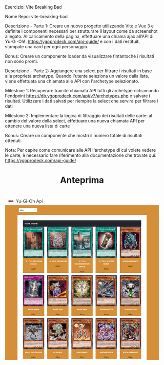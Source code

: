 Esercizio: Vite Breaking Bad

Nome Repo: vite-breaking-bad

Descrizione - Parte 1:
Creare un nuovo progetto utilizzando Vite e Vue 3 e definite i componenti necessari per strutturare il layout come da screenshot allegato.
Al caricamento della pagina, effettuare una chiama ajax all'API di Yu-Gi-Oh!:
https://ygoprodeck.com/api-guide/
e con i dati restituiti, stampate una card per ogni personaggio.

Bonus:
Creare un componente loader da visualizzare fintantoché i risultati non sono pronti.

Descrizione - Parte 2:
Aggiungere una select per filtrare i risultati in base alla proprietà archetype.
Quando l'utente seleziona un valore dalla lista, viene effettuata una chiamata alle API con l'archetype selezionato.

Milestone 1:
Recuperare tramite chiamata API tutti gli archetype richiamando l'endpoint https://db.ygoprodeck.com/api/v7/archetypes.php e salvare i risultati. Utilizzare i dati salvati per riempire la select che servirà per filtrare i dati

Milestone 2:
Implementare la logica di filtraggio dei risultati delle carte: al cambio del valore della select, effettuare una nuova chiamata API per ottenere una nuova lista di carte

Bonus:
Creare un componente che mostri il numero totale di risultati ottenuti.

Nota:
Per capire come comunicare alle API l'archetype di cui volete vedere le carte, è necessario fare riferimento alla documentazione che trovate qui: https://ygoprodeck.com/api-guide/

 <h1 align="center">Anteprima<h1>
<div align="center"><img src="Traccia Esercizio - Parte 1.png" width="800">
